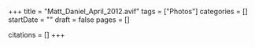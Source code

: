 +++
title = "Matt_Daniel_April_2012.avif"
tags = ["Photos"]
categories = []
startDate = ""
draft = false
pages = []

citations = []
+++
